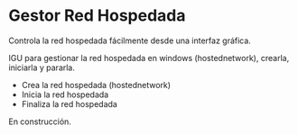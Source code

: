 # Gestor Red Hospedada
Controla la red hospedada fácilmente desde una interfaz gráfica.

IGU para gestionar la red hospedada en windows (hostednetwork), crearla, iniciarla y pararla.

* Crea la red hospedada (hostednetwork)
* Inicia la red hospedada
* Finaliza la red hospedada

En construcción.
